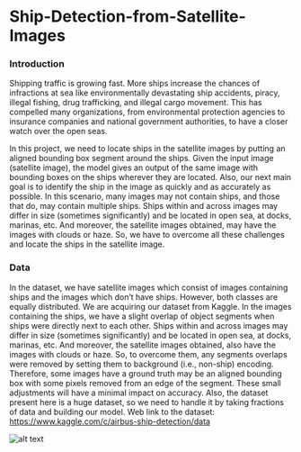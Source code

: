 # Ship-Detection-from-Satellite-Images

### Introduction
Shipping traffic is growing fast. More ships increase the chances of infractions at sea like environmentally devastating ship accidents, piracy, illegal fishing, drug trafficking, and illegal cargo movement. This has compelled many organizations, from environmental protection agencies to insurance companies and national government authorities, to have a closer watch over the open seas.

In this project, we need to locate ships in the satellite images by putting an aligned bounding box segment around the ships. Given the input image (satellite image), the model gives an output of the same image with bounding boxes on the ships wherever they are located. Also, our next main goal is to identify the ship in the image as quickly and as accurately as possible.
In this scenario, many images may not contain ships, and those that do, may contain multiple ships. Ships within and across images may differ in size (sometimes significantly) and be located in open sea, at docks, marinas, etc. And moreover, the satellite images obtained, may have the images with clouds or haze. So, we have to overcome all these challenges and locate the ships in the satellite image.

### Data
In the dataset, we have satellite images which consist of images containing ships and the images which don’t have ships. However, both classes are equally distributed. We are acquiring our dataset from Kaggle.
In the images containing the ships, we have a slight overlap of object segments when ships were directly next to each other. Ships within and across images may differ in size (sometimes significantly) and be located in open sea, at docks, marinas, etc. And moreover, the satellite images obtained, also have the images with clouds or haze. 
So, to overcome them, any segments overlaps were removed by setting them to background (i.e., non-ship) encoding. Therefore, some images have a ground truth may be an aligned bounding box with some pixels removed from an edge of the segment. These small adjustments will have a minimal impact on accuracy.
Also, the dataset present here is a huge dataset, so we need to handle it by taking fractions of data and building our model.
Web link to the dataset: https://www.kaggle.com/c/airbus-ship-detection/data



![alt text](https://miro.medium.com/max/875/1*LIXHle36qz-ueqtC5wo0lA.png)
